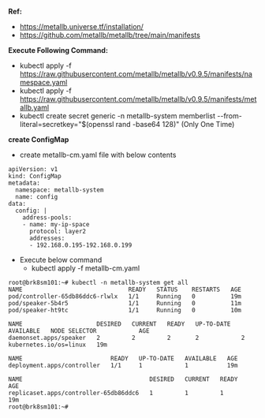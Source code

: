 
**Ref:**
- https://metallb.universe.tf/installation/
- https://github.com/metallb/metallb/tree/main/manifests

**Execute Following Command:**
- kubectl apply -f https://raw.githubusercontent.com/metallb/metallb/v0.9.5/manifests/namespace.yaml
- kubectl apply -f https://raw.githubusercontent.com/metallb/metallb/v0.9.5/manifests/metallb.yaml
- kubectl create secret generic -n metallb-system memberlist --from-literal=secretkey="$(openssl rand -base64 128)" (Only One Time)

**create ConfigMap** 
- create metallb-cm.yaml file with below contents
```
apiVersion: v1
kind: ConfigMap
metadata:
  namespace: metallb-system
  name: config
data:
  config: |
    address-pools:
    - name: my-ip-space
      protocol: layer2
      addresses:
      - 192.168.0.195-192.168.0.199
```
- Execute below command
  - kubectl apply -f metallb-cm.yaml

```
root@brk8sm101:~# kubectl -n metallb-system get all
NAME                              READY   STATUS    RESTARTS   AGE
pod/controller-65db86ddc6-rlwlx   1/1     Running   0          19m
pod/speaker-5b4r5                 1/1     Running   0          11m
pod/speaker-ht9tc                 1/1     Running   0          10m

NAME                     DESIRED   CURRENT   READY   UP-TO-DATE   AVAILABLE   NODE SELECTOR            AGE
daemonset.apps/speaker   2         2         2       2            2           kubernetes.io/os=linux   19m

NAME                         READY   UP-TO-DATE   AVAILABLE   AGE
deployment.apps/controller   1/1     1            1           19m

NAME                                    DESIRED   CURRENT   READY   AGE
replicaset.apps/controller-65db86ddc6   1         1         1       19m
root@brk8sm101:~#
```

